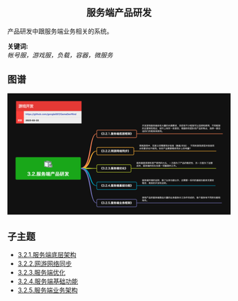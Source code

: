 <h2 align="center">服务端产品研发</h2>
<p>
产品研发中跟服务端业务相关的系统。
</p>

**关键词:**<br/> 
*帐号服，游戏服，负载，容器，微服务*

## 图谱
![图片加载中...](../exports/3.2.服务端产品研发.png?raw=true)

## 子主题
* [3.2.1.服务端底层架构](3.2.1.服务端底层架构.md)
* [3.2.2.网游网络同步](3.2.2.网游网络同步.md)
* [3.2.3.服务端优化](3.2.3.服务端优化.md)
* [3.2.4.服务端基础功能](3.2.4.服务端基础功能.md)
* [3.2.5.服务端业务架构](3.2.5.服务端业务架构.md)
